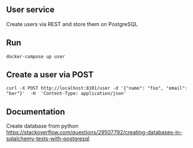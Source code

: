 ## User service

Create users via REST and store them on PostgreSQL 

## Run 

    docker-compose up user 

## Create a user via POST 

    curl -X POST http://localhost:8101/user -d '{"name": "foo", "email": "bar"}'  -H  'Content-Type: application/json'


## Documentation

Create database from python https://stackoverflow.com/questions/29507792/creating-databases-in-sqlalchemy-tests-with-postgresql
